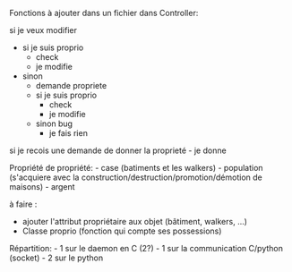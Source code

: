Fonctions à ajouter dans un fichier dans Controller:

si je veux modifier 

- si je suis proprio
    - check
    - je modifie
- sinon
    - demande propriete
    - si je suis proprio
        - check
        - je modifie
    - sinon
        bug
        - je fais rien


si je recois une demande de donner la proprieté
    - je donne


Propriété de propriété:
    - case (batiments et les walkers)
    - population (s'acquiere avec la construction/destruction/promotion/démotion de maisons)
    - argent


à faire :

- ajouter l'attribut propriétaire aux objet (bâtiment, walkers, ...)
- Classe proprio (fonction qui compte ses possessions)


Répartition:
    - 1 sur le daemon en C (2?)
    - 1 sur la communication C/python (socket)
    - 2 sur le python
